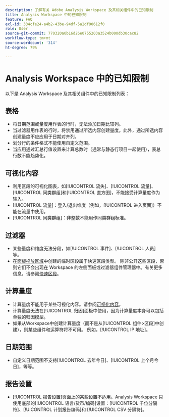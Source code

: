 ```yaml
---
description: 了解有关 Adobe Analysis Workspace 及其相关组件中的已知限制
title: Analysis Workspace 中的已知限制
feature: FAQ
exl-id: 334cfe24-a4b2-43be-94df-5a2df90612f0
role: User
source-git-commit: 770320a0b16d26e0755203a3524b000db30cac82
workflow-type: tm+mt
source-wordcount: '314'
ht-degree: 79%

---
```


# Analysis Workspace 中的已知限制

以下是 Analysis Workspace 及其相关组件中的已知限制列表：

## 表格

* 将日期范围或量度用作表的行时，无法添加日期比较列。
* 当过滤器用作表的行时，将禁用通过所选内容创建量度。此外，通过所选内容创建量度不应应用于日期对齐列。
* 划分行的条件格式不能使用自定义范围。
* 当应用通过汇总行值设置来计算总数时（通常与静态行项目一起使用），表总行数不能趋势化。

## 可视化内容

* 利用区段的可视化图表，如[!UICONTROL 流失]、[!UICONTROL 流量]、[!UICONTROL 同类群组]和[!UICONTROL 直方图]，不能接受计算量度作为输入。
* [!UICONTROL 流量]：登入/退出维度（例如，[!UICONTROL 进入页面]）不能在流量中使用。
* [!UICONTROL 同类群组]：非整数不能用作同类群组标准。

## 过滤器

* 某些量度和维度无法分段，如[!UICONTROL 事件]、[!UICONTROL 人员]等。
* 在[面板拖放区域](/help/analysis-workspace/c-panels/panels.md)中创建的临时区段属于快速区段类型。 除非公开这些区段，否则它们不会出现在 Workspace 的左侧面板或过滤器组件管理器中。有关更多信息，请参阅[快速区段](/help/components/filters/quick-filters.md)。

## 计算量度

* 计算量度不能用于某些可视化内容。请参阅[可视化内容](#visualizations)。
* 计算量度无法在[!UICONTROL 归因]面板中使用，因为计算量度本身可以包括单独的归因模型。
* 如果从Workspace中创建计算量度（而不是从[!UICONTROL 组件>区段]中创建），则某些组件和运算符将不可用。 例如，[!UICONTROL IP 地址]。

## 日期范围

* 自定义日期范围不支持[!UICONTROL 去年今日]、[!UICONTROL 上个月今日]，等等。


## 报告设置

* [!UICONTROL 报告设置]页面上的某些设置不适用。Analysis Workspace 只使用底部的[!UICONTROL 语言/货币/编码]设置：[!UICONTROL 千位分隔符]、[!UICONTROL 计划报告编码]和 [!UICONTROL CSV 分隔符]。


